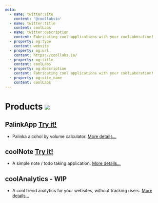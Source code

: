 ```yaml
---
meta:
  - name: twitter:site
    content: '@coollabsio'
  - name: twitter:title
    content: coolLabs
  - name: twitter:description
    content: Fabricating cool applications with your coolLaboration!
  - property: og:type
    content: website
  - property: og:url
    content: https://coollabs.io/
  - property: og:title
    content: coolLabs
  - property: og:description
    content: Fabricating cool applications with your coolLaboration!
  - property: og:site_name
    content: coolLabs
---
```

# Products <img class="inline-flex w-10 h-10" src="/images/facts/package2.svg">

## PalinkApp <span class="text-xl">[Try it!](https://palinkapp.coollabs.io/)</span>
- Palinka alcohol by volume calculator. [More details...](/docs/palinkapp.html)

## coolNote <span class="text-xl">[Try it!](https://note.coollabs.io)</span> 
- A simple note / todo taking application. [More details...](/docs/coolNote.html)

## coolAnalytics - WIP
- A cool trend analytics for your websites, without tracking users. [More details...](/docs/coolAnalytics.html)
